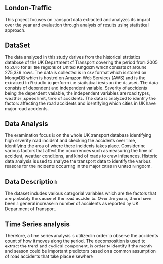 ## London-Traffic
This project focuses on transport data extracted and analyzes its impact over the year and evaluation through analysis of results using statistical approach.

## DataSet
The data analyzed in this study derives from the historical statistics database of the UK Department of Transport  covering the period from 2005  to 2016 for all the regions of United Kingdom which consists of around 275,386 rows. The data is collected is in csv format which is stored on MongoDB which is hosted on Amazon Web Services (AWS) and is the extracted in R studio to perform the statistical tests on the dataset. 
The data consists of dependent and independent variable. Severity of accidents being the dependent variable, the independent variables are road types, weather ,speed limit, time of accidents. The data is analyzed to identify the factors affecting the road accidents and identifying which cities in UK have major road accidents.

## Data Analysis 
The examination focus is on the whole UK transport database identifying high severity road incident and checking the accidents over time, identifying the area of where these incidents takes place. Considering various factors that affect the occurrences such as measuring the time of accident, weather conditions, and kind of roads to draw inferences. 
Historic data analysis is used to analyze the transport data to identify the various reasons for the incidents occurring in the major cities in United Kingdom.

## Data Description 
The dataset includes various categorial variables which are the factors that are probably the cause of the road accidents. Over the years, there have been a general increase in number of accidents as reported by UK Department of Transport. 
## Time Series analysis 
Therefore, a time series analysis is utilized in order to observe the accidents count of how it moves along the period. The decomposition is used to extract the trend and cyclical component, in order to identify if the month and season could be important predictors based on a common assumption of road accidents that take place elsewhere 
